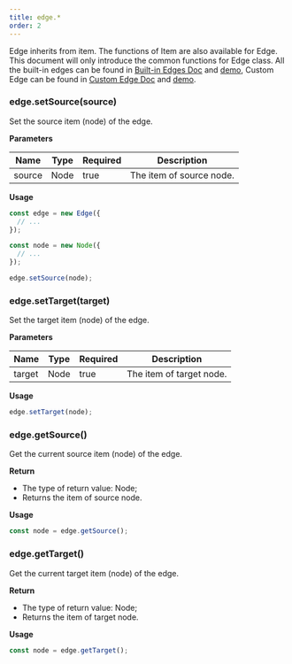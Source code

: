 ```yaml
---
title: edge.*
order: 2
---
```


Edge inherits from item. The functions of Item are also available for Edge. This document will only introduce the common functions for Edge class. All the built-in edges can be found in [Built-in Edges Doc](/en/docs/manual/middle/elements/edges/defaultEdge) and [demo](/en/examples/item/defaultEdges), Custom Edge can be found in [Custom Edge Doc](/en/docs/manual/middle/elements/edges/custom-edge) and [demo](/en/examples/item/customEdge).

### edge.setSource(source)

Set the source item (node) of the edge.

**Parameters**

| Name   | Type | Required | Description              |
| ------ | ---- | -------- | ------------------------ |
| source | Node | true     | The item of source node. |

**Usage**

```javascript
const edge = new Edge({
  // ...
});

const node = new Node({
  // ...
});

edge.setSource(node);
```

### edge.setTarget(target)

Set the target item (node) of the edge.

**Parameters**

| Name   | Type | Required | Description              |
| ------ | ---- | -------- | ------------------------ |
| target | Node | true     | The item of target node. |

**Usage**

```javascript
edge.setTarget(node);
```

### edge.getSource()

Get the current source item (node) of the edge.

**Return**

- The type of return value: Node;
- Returns the item of source node.

**Usage**

```javascript
const node = edge.getSource();
```

### edge.getTarget()

Get the current target item (node) of the edge.

**Return**

- The type of return value: Node;
- Returns the item of target node.

**Usage**

```javascript
const node = edge.getTarget();
```
